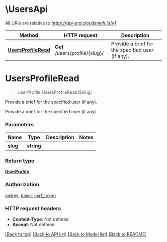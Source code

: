 # \UsersApi

All URIs are relative to *https://api-prd.cloudsmith.io/v1*

Method | HTTP request | Description
------------- | ------------- | -------------
[**UsersProfileRead**](UsersApi.md#UsersProfileRead) | **Get** /users/profile/{slug}/ | Provide a brief for the specified user (if any).


# **UsersProfileRead**
> UserProfile UsersProfileRead($slug)

Provide a brief for the specified user (if any).

Provide a brief for the specified user (if any).


### Parameters

Name | Type | Description  | Notes
------------- | ------------- | ------------- | -------------
 **slug** | **string**|  | 

### Return type

[**UserProfile**](UserProfile.md)

### Authorization

[apikey](../README.md#apikey), [basic](../README.md#basic), [csrf_token](../README.md#csrf_token)

### HTTP request headers

 - **Content-Type**: Not defined
 - **Accept**: Not defined

[[Back to top]](#) [[Back to API list]](../README.md#documentation-for-api-endpoints) [[Back to Model list]](../README.md#documentation-for-models) [[Back to README]](../README.md)

